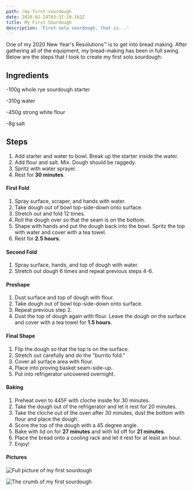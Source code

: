 ```yaml
---
path: /my-first-sourdough
date: 2020-02-24T03:31:19.162Z
title: My First Sourdough
description: 'First solo sourdough, that is...'
---
```

One of my 2020 New Year's Resolutions™ is to get into bread making. After gathering all of the equipment, my bread-making has been in full swing. Below are the steps that I took to create my first solo sourdough:

## Ingredients

\-100g whole rye sourdough starter

\-310g water

\-450g strong white flour

\-8g salt

## Steps

1. Add starter and water to bowl. Break up the starter inside the water.
2. Add flour and salt. Mix. Dough should be raggedy.
3. Spritz with water sprayer.
4. Rest for **30 minutes**.

#### First Fold

1. Spray surface, scraper, and hands with water.
2. Take dough out of bowl top-side-down onto surface.
3. Stretch out and fold 12 times.
4. Roll the dough over so that the seam is on the bottom.
5. Shape with hands and put the dough back into the bowl. Spritz the top with water and cover with a tea towel.
6. Rest for **2.5 hours.**

#### Second Fold

1. Spray surface, hands, and top of dough with water.
2. Stretch out dough 6 times and repeat previous steps 4-6.

#### Preshape

1. Dust surface and top of dough with flour.
2. Take dough out of bowl top-side-down onto surface.
3. Repeat previous step 2.
4. Dust the top of dough again with flour. Leave the dough on the surface and cover with a tea towel for **1.5 hours**.

#### Final Shape

1. Flip the dough so that the top is on the surface.
2. Stretch out carefully and do the "burrito fold."
3. Cover all surface area with flour.
4. Place into proving basket seam-side-up.
5. Put into refrigerator uncovered overnight.

#### Baking

1. Preheat oven to 445F with cloche inside for 30 minutes.
2. Take the dough out of the refrigerator and let it rest for 20 minutes.
3. Take the cloche out of the oven after 30 minutes, dust the bottom with flour and place the dough.
4. Score the top of the dough with a 45 degree angle.
5. Bake with lid on for **27 minutes** and with lid off for **21 minutes**.
6. Place the bread onto a cooling rack and let it rest for at least an hour.
7. Enjoy!

#### Pictures

![Full picture of my first sourdough](static/assets/P1010277.jpg "Full shot")

![The crumb of my first sourdough](static/assets/P1010284.jpg "The crumb")
